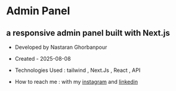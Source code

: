 # Admin Panel
## a responsive admin panel built with **Next.js**




  
- Developed by Nastaran Ghorbanpour
  
- Created - 2025-08-08
  
- Technologies Used : tailwind , Next.Js , React , API
  
- How to reach me : with my 
[instagram](https://www.instagram.com/nestacode.lab/) and 
[linkedin](https://www.linkedin.com/in/nastaran-ghorbanpour-027a7b349/)
